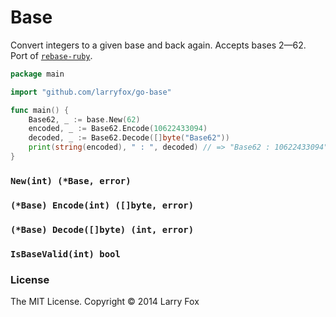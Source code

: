 # Base

Convert integers to a given base and back again. Accepts bases 2—62. Port of [`rebase-ruby`](https://github.com/larryfox/rebase-ruby).

~~~go
package main

import "github.com/larryfox/go-base"

func main() {
	Base62, _ := base.New(62)
	encoded, _ := Base62.Encode(10622433094)
	decoded, _ := Base62.Decode([]byte("Base62"))
	print(string(encoded), " : ", decoded) // => "Base62 : 10622433094"
}
~~~

### `New(int) (*Base, error)`
### `(*Base) Encode(int) ([]byte, error)`
### `(*Base) Decode([]byte) (int, error)`
### `IsBaseValid(int) bool`

### License
The MIT License. Copyright © 2014 Larry Fox
